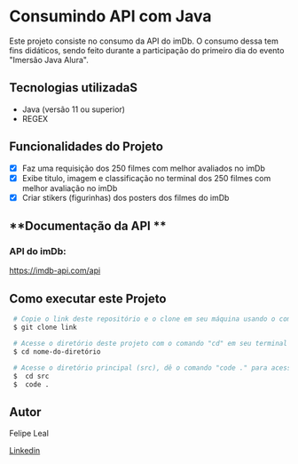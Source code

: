 # **Consumindo API com Java**

Este projeto consiste no consumo da API do imDb. O consumo dessa tem fins didáticos, sendo feito durante a participação do
primeiro dia do evento "Imersão Java Alura".

## **Tecnologias utilizadaS**

 - Java (versão 11 ou superior)
 - REGEX

## **Funcionalidades do Projeto**
 - [x] Faz uma requisição dos 250 filmes com melhor avaliados no imDb
 - [x] Exibe titulo, imagem e classificação no terminal dos 250 filmes com melhor avaliação no imDb
 - [x] Criar stikers (figurinhas) dos posters dos filmes do imDb

## **Documentação da API ** 

### API do imDb: ###
https://imdb-api.com/api

## **Como executar este Projeto**

```bash
 # Copie o link deste repositório e o clone em seu máquina usando o comando "git clone" em seu terminal.
 $ git clone link

 # Acesse o diretório deste projeto com o comando "cd" em seu terminal (recomenda-se que já tenho instalado o Java na versão 11 ou superior).
 $ cd nome-do-diretório

 # Acesse o diretório principal (src), dê o comando "code ." para acessar o VS Code (ou acesse o editor de texto ou IDE de sua preferência) e acesse o e execute o arquivo "App.java".
 $  cd src
 $  code .
```

 ## **Autor** ##

 Felipe Leal
 
 <a href="https://www.linkedin.com/in/felipe-freitas-leal/">Linkedin</a>
 
